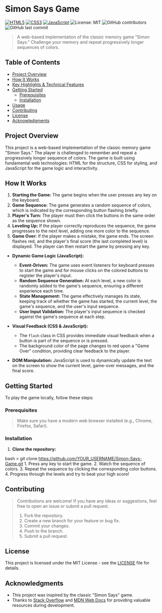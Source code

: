 
# Simon Says Game

[![HTML5](https://img.shields.io/badge/html5-%23E34F26.svg?style=for-the-badge&logo=html5&logoColor=white)](https://developer.mozilla.org/en-US/docs/Web/HTML)
[![CSS3](https://img.shields.io/badge/css3-%231572B6.svg?style=for-the-badge&logo=css3&logoColor=white)](https://developer.mozilla.org/en-US/docs/Web/CSS)
[![JavaScript](https://img.shields.io/badge/javascript-%23323330.svg?style=for-the-badge&logo=javascript&logoColor=%23F7DF1E)](https://www.javascript.com/)
![License: MIT](https://img.shields.io/badge/License-MIT-yellow.svg)
![GitHub contributors](https://img.shields.io/github/contributors/YOUR_USERNAME/Simon-Says-Game)
![GitHub last commit](https://img.shields.io/github/last-commit/YOUR_USERNAME/Simon-Says-Game)

> A web-based implementation of the classic memory game "Simon Says." Challenge your memory and repeat progressively longer sequences of colors.

## Table of Contents

- [Project Overview](#project-overview)
- [How It Works](#how-it-works)
- [Key Highlights & Technical Features](#key-highlights--technical-features)
- [Getting Started](#getting-started)
  - [Prerequisites](#prerequisites)
  - [Installation](#installation)
- [Usage](#usage)
- [Contributing](#contributing)
- [License](#license)
- [Acknowledgments](#acknowledgments)

## Project Overview

This project is a web-based implementation of the classic memory game "Simon Says." The player is challenged to remember and repeat a progressively longer sequence of colors. The game is built using fundamental web technologies: HTML for the structure, CSS for styling, and JavaScript for the game logic and interactivity.

## How It Works

1.  **Starting the Game:** The game begins when the user presses any key on the keyboard.
2.  **Game Sequence:** The game generates a random sequence of colors, which is indicated by the corresponding button flashing briefly.
3.  **Player's Turn:** The player must then click the buttons in the same order as the sequence shown.
4.  **Leveling Up:** If the player correctly reproduces the sequence, the game progresses to the next level, adding one more color to the sequence.
5.  **Game Over:** If the player makes a mistake, the game ends. The screen flashes red, and the player's final score (the last completed level) is displayed. The player can then restart the game by pressing any key.

-   **Dynamic Game Logic (JavaScript):**
    -   **Event-Driven:** The game uses event listeners for keyboard presses to start the game and for mouse clicks on the colored buttons to register the player's input.
    -   **Random Sequence Generation:** At each level, a new color is randomly added to the game's sequence, ensuring a different experience each time.
    -   **State Management:** The game effectively manages its state, keeping track of whether the game has started, the current level, the game's sequence, and the user's input sequence.
    -   **User Input Validation:** The player's input sequence is checked against the game's sequence at each step.

-   **Visual Feedback (CSS & JavaScript):**
    -   The `flash` class in CSS provides immediate visual feedback when a button is part of the sequence or is pressed.
    -   The background color of the page changes to red upon a "Game Over" condition, providing clear feedback to the player.
-   **DOM Manipulation:** JavaScript is used to dynamically update the text on the screen to show the current level, game-over messages, and the final score.

## Getting Started

To play the game locally, follow these steps:

### Prerequisites

> Make sure you have a modern web browser installed (e.g., Chrome, Firefox, Safari).

### Installation

1.  **Clone the repository:**

bash
    > git clone https://github.com/YOUR_USERNAME/Simon-Says-Game.git
    1.  Press any key to start the game.
2.  Watch the sequence of colors.
3.  Repeat the sequence by clicking the corresponding color buttons.
4.  Progress through the levels and try to beat your high score!

## Contributing

> Contributions are welcome! If you have any ideas or suggestions, feel free to open an issue or submit a pull request.
>
> 1.  Fork the repository.
> 2.  Create a new branch for your feature or bug fix.
> 3.  Commit your changes.
> 4.  Push to the branch.
> 5.  Submit a pull request.

## License

This project is licensed under the MIT License - see the [LICENSE](LICENSE) file for details.

## Acknowledgments

*   This project was inspired by the classic "Simon Says" game.
*   Thanks to [Stack Overflow](https://stackoverflow.com/) and [MDN Web Docs](https://developer.mozilla.org/en-US/) for providing valuable resources during development.
